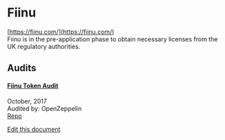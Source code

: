 
# Fiinu
  
[https://fiinu.com/](https://fiinu.com/)<br>
Fiinu is in the pre-application phase to obtain necessary licenses from the UK regulatory authorities.


## Audits



#### [Fiinu Token Audit](https://blog.openzeppelin.com/fiinu-token-audit-c62ecbf63ad1/)

October, 2017<br>
Audited by: OpenZeppelin<br>
[Repo](https://github.com/fiinu/smart-contract/tree/7589b9d137bbf902e142e4f0476b06976e390bdb)
      

  





[Edit this document](https://github.com/ConsenSys/blockchainSecurityDB/blob/master/projects/fiinu.json)